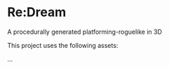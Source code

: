 # Re:Dream

A procedurally generated platforming-roguelike in 3D

This project uses the following assets:

...

